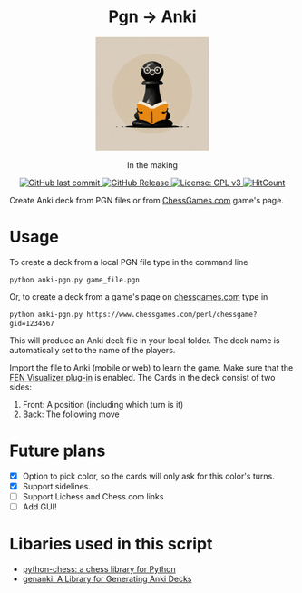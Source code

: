 <h1 align="center">Pgn -> Anki</h1>
<div align="center" id="logo">
    <img src="./assets/pawn.jpg" width="200", height="200">
</div>

<p align="center">In the making</p>

<p align="center">
    <a href="https://github.com/menisadi/pgn2anki/pulse">
      <img alt="GitHub last commit" src="https://img.shields.io/github/last-commit/menisadi/pgn2anki">
    </a>
    <a href="https://github.com/menisadi/pgn2anki/releases">
        <img alt="GitHub Release" src="https://img.shields.io/github/v/release/menisadi/pgn2anki">
    </a>
    <a href="https://www.gnu.org/licenses/gpl-3.0">
        <img alt="License: GPL v3" src="https://img.shields.io/badge/License-GPLv3-blue.svg">
    </a>
    <a  href="http://hits.dwyl.com/menisadi/ChessBot">
        <img alt="HitCount" src="http://hits.dwyl.com/menisadi/pgn2anki.svg">
    </a>
</p>

Create Anki deck from PGN files or from [ChessGames.com](https://www.chessgames.com/) game's page.

# Usage
To create a deck from a local PGN file type in the command line

```
python anki-pgn.py game_file.pgn
```

Or, to create a deck from a game's page on [chessgames.com](chessgames.com) type in 
```
python anki-pgn.py https://www.chessgames.com/perl/chessgame?gid=1234567
```

This will produce an Anki deck file in your local folder. 
The deck name is automatically set to the name of the players. 

Import the file to Anki (mobile or web) to learn the game. Make sure that the [FEN Visualizer plug-in](https://ankiweb.net/shared/info/807548099) is enabled.
The Cards in the deck consist of two sides:
1. Front: A position (including which turn is it)
2. Back: The following move 

# Future plans
- [x] Option to pick color, so the cards will only ask for this color's turns.
- [x] Support sidelines.
- [ ] Support Lichess and Chess.com links
- [ ] Add GUI!

# Libaries used in this script
- [python-chess: a chess library for Python](https://github.com/niklasf/python-chess)
- [genanki: A Library for Generating Anki Decks](https://github.com/kerrickstaley/genanki)
